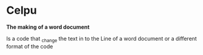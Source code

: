 # Celpu
<!DUCTYPE! html>
<html>
<head>
<b>The making of a word document</b>
<p>Is a code that
<sub>change</sub> the text in
to the Line of a word document
or a different format of the code
</p>
    
